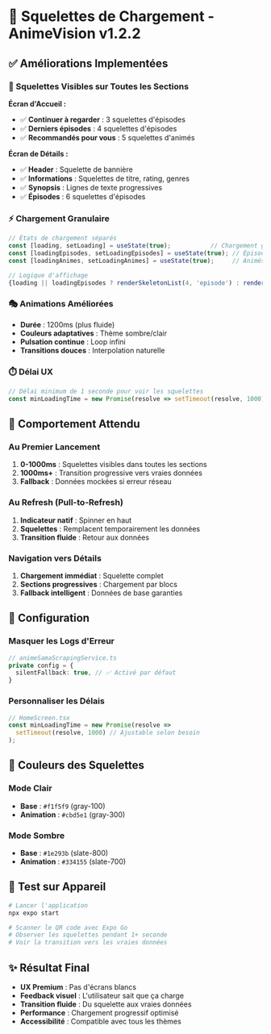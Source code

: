 # 🦴 Squelettes de Chargement - AnimeVision v1.2.2

## ✅ Améliorations Implementées

### 🎨 Squelettes Visibles sur Toutes les Sections

**Écran d'Accueil :**
- ✅ **Continuer à regarder** : 3 squelettes d'épisodes
- ✅ **Derniers épisodes** : 4 squelettes d'épisodes  
- ✅ **Recommandés pour vous** : 5 squelettes d'animés

**Écran de Détails :**
- ✅ **Header** : Squelette de bannière
- ✅ **Informations** : Squelettes de titre, rating, genres
- ✅ **Synopsis** : Lignes de texte progressives
- ✅ **Épisodes** : 6 squelettes d'épisodes

### ⚡ Chargement Granulaire

```typescript
// États de chargement séparés
const [loading, setLoading] = useState(true);           // Chargement global
const [loadingEpisodes, setLoadingEpisodes] = useState(true); // Épisodes
const [loadingAnimes, setLoadingAnimes] = useState(true);     // Animés

// Logique d'affichage
{loading || loadingEpisodes ? renderSkeletonList(4, 'episode') : renderRealData()}
```

### 🎭 Animations Améliorées

- **Durée** : 1200ms (plus fluide)
- **Couleurs adaptatives** : Thème sombre/clair
- **Pulsation continue** : Loop infini
- **Transitions douces** : Interpolation naturelle

### ⏱️ Délai UX

```typescript
// Délai minimum de 1 seconde pour voir les squelettes
const minLoadingTime = new Promise(resolve => setTimeout(resolve, 1000));
```

## 🎯 Comportement Attendu

### Au Premier Lancement
1. **0-1000ms** : Squelettes visibles dans toutes les sections
2. **1000ms+** : Transition progressive vers vraies données
3. **Fallback** : Données mockées si erreur réseau

### Au Refresh (Pull-to-Refresh)
1. **Indicateur natif** : Spinner en haut
2. **Squelettes** : Remplacent temporairement les données
3. **Transition fluide** : Retour aux données

### Navigation vers Détails
1. **Chargement immédiat** : Squelette complet
2. **Sections progressives** : Chargement par blocs
3. **Fallback intelligent** : Données de base garanties

## 🔧 Configuration

### Masquer les Logs d'Erreur
```typescript
// animeSamaScrapingService.ts
private config = {
  silentFallback: true, // ✅ Activé par défaut
}
```

### Personnaliser les Délais
```typescript
// HomeScreen.tsx
const minLoadingTime = new Promise(resolve => 
  setTimeout(resolve, 1000) // Ajustable selon besoin
);
```

## 🎨 Couleurs des Squelettes

### Mode Clair
- **Base** : `#f1f5f9` (gray-100)
- **Animation** : `#cbd5e1` (gray-300)

### Mode Sombre  
- **Base** : `#1e293b` (slate-800)
- **Animation** : `#334155` (slate-700)

## 📱 Test sur Appareil

```bash
# Lancer l'application
npx expo start

# Scanner le QR code avec Expo Go
# Observer les squelettes pendant 1+ seconde
# Voir la transition vers les vraies données
```

## ✨ Résultat Final

- **UX Premium** : Pas d'écrans blancs
- **Feedback visuel** : L'utilisateur sait que ça charge
- **Transition fluide** : Du squelette aux vraies données
- **Performance** : Chargement progressif optimisé
- **Accessibilité** : Compatible avec tous les thèmes 